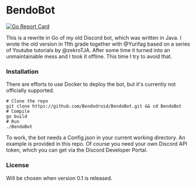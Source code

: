 # BendoBot

[![Go Report Card](https://goreportcard.com/badge/github.com/Bendodroid/BendoBot)](https://goreportcard.com/report/github.com/Bendodroid/BendoBot)

This is a rewrite in Go of my old Discord bot, which was written in Java.
I wrote the old version in 11th grade together with @Yurifag based on a series of Youtube tutorials by @zekroTJA.
After some time it turned into an unmaintainable mess and I took it offline.
This time I try to avoid that.

### Installation

There are efforts to use Docker to deploy the bot, but it's currently not officially supported.

```shell script
# Clone the repo
git clone https://github.com/Bendodroid/BendoBot.git && cd BendoBot
# Compile
go build
# Run
./BendoBot
```

To work, the bot needs a Config.json in your current working directory.
An example is provided in this repo.
Of course you need your own Discord API token, which you can get via the Discord Developer Portal.

### License

Will be chosen when version 0.1 is released.
